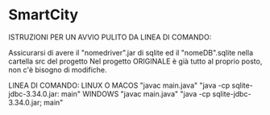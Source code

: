# SmartCity
 
ISTRUZIONI PER UN AVVIO PULITO DA LINEA DI COMANDO:

Assicurarsi di avere il "nomedriver".jar di sqlite ed il "nomeDB".sqlite nella cartella src del progetto
Nel progetto ORIGINALE è già tutto al proprio posto, non c'è bisogno di modifiche.

LINEA DI COMANDO: 
           LINUX O MACOS
           "javac main.java"
           "java -cp sqlite-jdbc-3.34.0.jar: main"
           WINDOWS
           "javac main.java"
           "java -cp sqlite-jdbc-3.34.0.jar; main"
